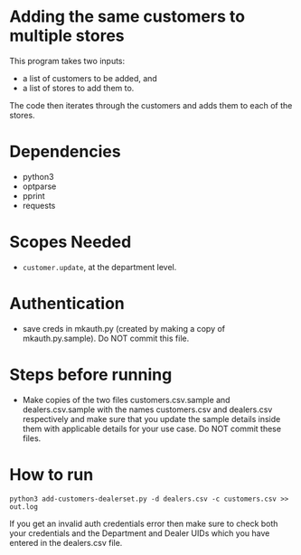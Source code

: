 # Adding the same customers to multiple stores
This program takes two inputs: 
- a list of customers to be added, and 
- a list of stores to add them to.

The code then iterates through the customers and adds them to each of the stores.

# Dependencies
- python3
- optparse
- pprint
- requests

# Scopes Needed
- `customer.update`, at the department level.

# Authentication
- save creds in mkauth.py (created by making a copy of mkauth.py.sample). Do NOT commit this file.

# Steps before running
- Make copies of the two files customers.csv.sample and dealers.csv.sample with the names customers.csv and
dealers.csv respectively and make sure that you update the sample details inside them with applicable details for your use case. Do NOT commit these files.

# How to run
```
python3 add-customers-dealerset.py -d dealers.csv -c customers.csv >> out.log
```
If you get an invalid auth credentials error then make sure to check both your credentials and the Department and Dealer UIDs which you have entered in the dealers.csv file. 